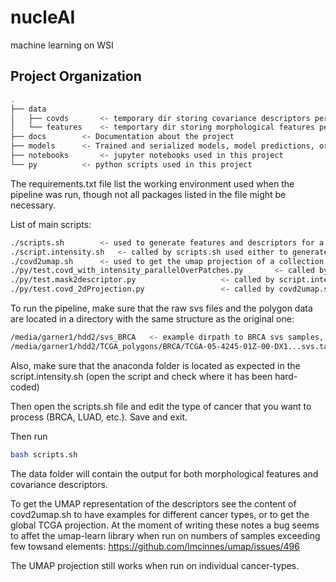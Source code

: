 nucleAI
==============================

machine learning on WSI

Project Organization
------------
```bash
.
├── data
│   ├── covds		<- temporary dir storing covariance descriptors per sample
│   └── features	<- temportary dir storing morphological features per sample
├── docs		<- Documentation about the project
├── models		<- Trained and serialized models, model predictions, or model summaries
├── notebooks		<- jupyter notebooks used in this project
└── py			<- python scripts used in this project
```
The requirements.txt file list the working environment used when the pipeline was run, though not all packages listed in the file might be necessary. 

List of main scripts:
```bash
./scripts.sh		<- used to generate features and descriptors for a given cancer type
./script.intensity.sh	<- called by scripts.sh used either to generate features or descriptors
./covd2umap.sh		<- used to get the umap projection of a collection of descriptors
./py/test.covd_with_intensity_parallelOverPatches.py	   <- called by script.intensity.sh, used to get the morphological features
./py/test.mask2descriptor.py				   <- called by script.intensity.sh, used to get the descriptors
./py/test.covd_2dProjection.py				   <- called by covd2umap.sh, used to get the umap projection for a collection of descriptors
```
To run the pipeline, make sure that the raw svs files and the polygon data are located in a directory with the same structure as the original one:
```bash
/media/garner1/hdd2/svs_BRCA   <- example dirpath to BRCA svs samples, with subdirectory per each sample
/media/garner1/hdd2/TCGA_polygons/BRCA/TCGA-05-4245-01Z-00-DX1...svs.tar.gz <- example dirpath to single BRCA sample polygon file
```
Also, make sure that the anaconda folder is located as expected in the script.intensity.sh (open the script and check where it has been hard-coded)

Then open the scripts.sh file and edit the type of cancer that you want to process (BRCA, LUAD, etc.). Save and exit.

Then run 
```bash
bash scripts.sh
```

The data folder will contain the output for both morphological features and covariance descriptors.

To get the UMAP representation of the descriptors see the content of covd2umap.sh to have examples for different cancer types, or to get the global TCGA projection. 
At the moment of writing these notes a bug seems to affet the umap-learn library when run on numbers of samples exceeding few towsand elements: https://github.com/lmcinnes/umap/issues/496

The UMAP projection still works when run on individual cancer-types.

